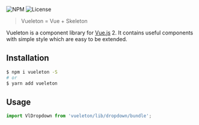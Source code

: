 ![NPM](https://img.shields.io/npm/v/vueleton.svg)
![License](https://img.shields.io/npm/l/vueleton.svg)

> Vueleton = Vue + Skeleton

Vueleton is a component library for [Vue.js](https://vuejs.org/) 2.
It contains useful components with simple style which are easy to be extended.

## Installation

```bash
$ npm i vueleton -S
# or
$ yarn add vueleton
```

## Usage

```js
import VlDropdown from 'vueleton/lib/dropdown/bundle';
```

